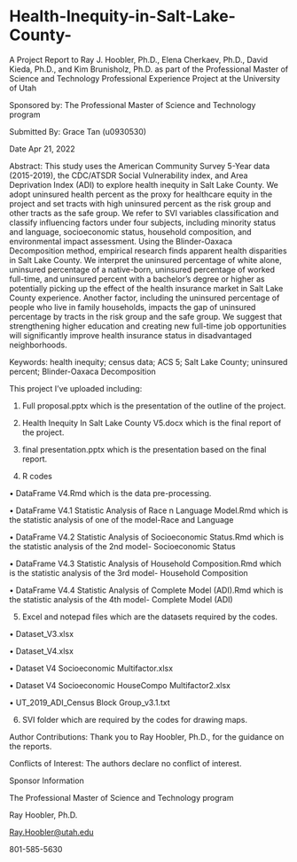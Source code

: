 # Health-Inequity-in-Salt-Lake-County-

A Project Report to Ray J. Hoobler, Ph.D., Elena Cherkaev, Ph.D., David Kieda, Ph.D., and Kim Brunisholz, Ph.D. as part of the Professional Master of Science and Technology Professional Experience Project at the University of Utah

Sponsored by: The Professional Master of Science and Technology program

Submitted By: Grace Tan (u0930530)

Date Apr 21, 2022



Abstract: This study uses the American Community Survey 5-Year data (2015-2019), the CDC/ATSDR Social Vulnerability index, and Area Deprivation Index (ADI) to explore health inequity in Salt Lake County. We adopt uninsured health percent as the proxy for healthcare equity in the project and set tracts with high uninsured percent as the risk group and other tracts as the safe group. We refer to SVI variables classification and classify influencing factors under four subjects, including minority status and language, socioeconomic status, household composition, and environmental impact assessment. Using the Blinder-Oaxaca Decomposition method, empirical research finds apparent health disparities in Salt Lake County. We interpret the uninsured percentage of white alone, uninsured percentage of a native-born, uninsured percentage of worked full-time, and uninsured percent with a bachelor’s degree or higher as potentially picking up the effect of the health insurance market in Salt Lake County experience. Another factor, including the uninsured percentage of people who live in family households, impacts the gap of uninsured percentage by tracts in the risk group and the safe group. We suggest that strengthening higher education and creating new full-time job opportunities will significantly improve health insurance status in disadvantaged neighborhoods.

Keywords: health inequity; census data; ACS 5; Salt Lake County; uninsured percent; Blinder-Oaxaca Decomposition

This project I’ve uploaded including:

1.	Full proposal.pptx which is the presentation of the outline of the project.

2.	Health Inequity In Salt Lake County V5.docx which is the final report of the project.

3.	final presentation.pptx which is the presentation based on the final report.

4.	R codes

•	DataFrame V4.Rmd which is the data pre-processing.

•	DataFrame V4.1 Statistic Analysis of Race n Language Model.Rmd which is the statistic analysis of one of the model-Race and Language

•	DataFrame V4.2 Statistic Analysis of Socioeconomic Status.Rmd which is the statistic analysis of the 2nd model- Socioeconomic Status

•	DataFrame V4.3 Statistic Analysis of Household Composition.Rmd which is the statistic analysis of the 3rd model- Household Composition

•	DataFrame V4.4 Statistic Analysis of Complete Model (ADI).Rmd which is the statistic analysis of the 4th model- Complete Model (ADI)

5.	Excel and notepad files which are the datasets required by the codes.

•	Dataset_V3.xlsx

•	Dataset_V4.xlsx

•	Dataset V4 Socioeconomic Multifactor.xlsx

•	Dataset V4 Socioeconomic HouseCompo Multifactor2.xlsx

•	UT_2019_ADI_Census Block Group_v3.1.txt

6.	SVI folder which are required by the codes for drawing maps.

Author Contributions: Thank you to Ray Hoobler, Ph.D., for the guidance on the reports.

Conflicts of Interest: The authors declare no conflict of interest.

Sponsor Information

The Professional Master of Science and Technology program

Ray Hoobler, Ph.D.

Ray.Hoobler@utah.edu

801-585-5630
